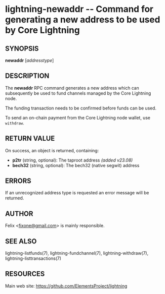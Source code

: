 lightning-newaddr -- Command for generating a new address to be used by Core Lightning
======================================================================================

SYNOPSIS
--------

**newaddr** [*addresstype*]

DESCRIPTION
-----------

The **newaddr** RPC command generates a new address which can
subsequently be used to fund channels managed by the Core Lightning node.

The funding transaction needs to be confirmed before funds can be used.

To send an on-chain payment from the Core Lightning node wallet, use `withdraw`. 

RETURN VALUE
------------

[comment]: # (GENERATE-FROM-SCHEMA-START)
On success, an object is returned, containing:

- **p2tr** (string, optional): The taproot address *(added v23.08)*
- **bech32** (string, optional): The bech32 (native segwit) address

[comment]: # (GENERATE-FROM-SCHEMA-END)

ERRORS
------

If an unrecognized address type is requested an error message will be
returned.

AUTHOR
------

Felix <<fixone@gmail.com>> is mainly responsible.

SEE ALSO
--------

lightning-listfunds(7), lightning-fundchannel(7), lightning-withdraw(7), lightning-listtransactions(7)

RESOURCES
---------

Main web site: <https://github.com/ElementsProject/lightning>

[comment]: # ( SHA256STAMP:443545e42992626b55c87dd694b272aba58a2fd80e776edad95428e161f229a3)
